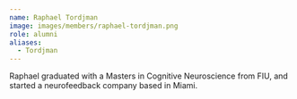 ```yaml
---
name: Raphael Tordjman
image: images/members/raphael-tordjman.png
role: alumni
aliases:
  - Tordjman
---
```


Raphael graduated with a Masters in Cognitive Neuroscience from FIU, and started a neurofeedback company based in Miami.
